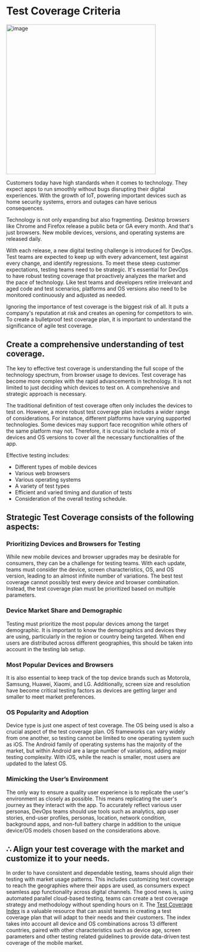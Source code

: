 # Test Coverage Criteria
<img width="400" alt="image" src="https://user-images.githubusercontent.com/70295997/213069786-2b8df48b-2f4c-41cd-89b8-6283d26cd6b1.png">

Customers today have high standards when it comes to technology. They expect apps to run smoothly without bugs disrupting their digital experiences. With the growth of IoT, powering important devices such as home security systems, errors and outages can have serious consequences.

Technology is not only expanding but also fragmenting. Desktop browsers like Chrome and Firefox release a public beta or GA every month. And that's just browsers. New mobile devices, versions, and operating systems are released daily.

With each release, a new digital testing challenge is introduced for DevOps. Test teams are expected to keep up with every advancement, test against every change, and identify regressions. To meet these steep customer expectations, testing teams need to be strategic. It's essential for DevOps to have robust testing coverage that proactively analyzes the market and the pace of technology. Like test teams and developers retire irrelevant and aged code and test scenarios, platforms and OS versions also need to be monitored continuously and adjusted as needed.

Ignoring the importance of test coverage is the biggest risk of all. It puts a company's reputation at risk and creates an opening for competitors to win. To create a bulletproof test coverage plan, it is important to understand the significance of agile test coverage.

## Create a comprehensive understanding of test coverage.

The key to effective test coverage is understanding the full scope of the technology spectrum, from browser usage to devices. Test coverage has become more complex with the rapid advancements in technology. It is not limited to just deciding which devices to test on. A comprehensive and strategic approach is necessary.

The traditional definition of test coverage often only includes the devices to test on. However, a more robust test coverage plan includes a wider range of considerations. For instance, different platforms have varying supported technologies. Some devices may support face recognition while others of the same platform may not. Therefore, it is crucial to include a mix of devices and OS versions to cover all the necessary functionalities of the app.

Effective testing includes:
- Different types of mobile devices
- Various web browsers
- Various operating systems
- A variety of test types
- Efficient and varied timing and duration of tests
- Consideration of the overall testing schedule.

## Strategic Test Coverage consists of the following aspects:

### Prioritizing Devices and Browsers for Testing
While new mobile devices and browser upgrades may be desirable for consumers, they can be a challenge for testing teams. With each update, teams must consider the device, screen characteristics, OS, and OS version, leading to an almost infinite number of variations. The best test coverage cannot possibly test every device and browser combination. Instead, the test coverage plan must be prioritized based on multiple parameters.

### Device Market Share and Demographic
Testing must prioritize the most popular devices among the target demographic. It is important to know the demographics and devices they are using, particularly in the region or country being targeted. When end users are distributed across different geographies, this should be taken into account in the testing lab setup.

### Most Popular Devices and Browsers
It is also essential to keep track of the top device brands such as Motorola, Samsung, Huawei, Xiaomi, and LG. Additionally, screen size and resolution have become critical testing factors as devices are getting larger and smaller to meet market preferences.

### OS Popularity and Adoption
Device type is just one aspect of test coverage. The OS being used is also a crucial aspect of the test coverage plan. OS frameworks can vary widely from one another, so testing cannot be limited to one operating system such as iOS. The Android family of operating systems has the majority of the market, but within Android are a large number of variations, adding major testing complexity. With iOS, while the reach is smaller, most users are updated to the latest OS.

### Mimicking the User’s Environment
The only way to ensure a quality user experience is to replicate the user's environment as closely as possible. This means replicating the user's journey as they interact with the app. To accurately reflect various user personas, DevOps teams should use tools such as analytics, app user stories, end-user profiles, personas, location, network condition, background apps, and non-full battery charge in addition to the unique device/OS models chosen based on the considerations above.

## ∴ Align your test coverage with the market and customize it to your needs.

In order to have consistent and dependable testing, teams should align their testing with market usage patterns. This includes customizing test coverage to reach the geographies where their apps are used, as consumers expect seamless app functionality across digital channels. The good news is, using automated parallel cloud-based testing, teams can create a test coverage strategy and methodology without spending hours on it. The [Test Coverage Index](https://www.perfecto.io/test-coverage-guide) is a valuable resource that can assist teams in creating a test coverage plan that will adapt to their needs and their customers. The index takes into account all device and OS combinations across 13 different countries, paired with other characteristics such as device age, screen parameters and other testing related guidelines to provide data-driven test coverage of the mobile market.





